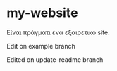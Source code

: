 # my-website

Είναι πράγματι ένα εξαιρετικό site.

Edit on example branch

Edited on update-readme branch

